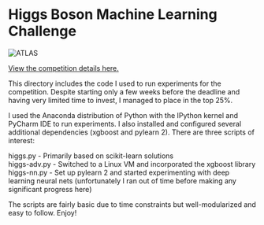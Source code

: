 Higgs Boson Machine Learning Challenge
======

<img src="https://kaggle2.blob.core.windows.net/competitions/kaggle/3887/media/ATLASEXP_image.png" alt="ATLAS" title="ATLAS" />

<a href="http://www.kaggle.com/c/higgs-boson">View the competition details here.</a><br/>

This directory includes the code I used to run experiments for the competition.  Despite starting only a few weeks before the deadline and having very limited time to invest, I managed to place in the top 25%.<br/>

I used the Anaconda distribution of Python with the IPython kernel and PyCharm IDE to run experiments.  I also installed and configured several additional dependencies (xgboost and pylearn 2).  There are three scripts of interest:<br/>

higgs.py - Primarily based on scikit-learn solutions<br/>
higgs-adv.py - Switched to a Linux VM and incorporated the xgboost library<br/>
higgs-nn.py - Set up pylearn 2 and started experimenting with deep learning neural nets (unfortunately I ran out of time before making any significant progress here)<br/>

The scripts are fairly basic due to time constraints but well-modularized and easy to follow.  Enjoy!
